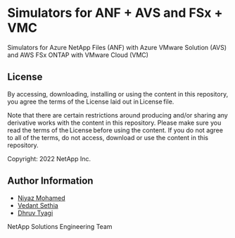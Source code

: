 # Simulators for ANF + AVS and FSx + VMC
Simulators for Azure NetApp Files (ANF) with Azure VMware Solution (AVS) and AWS FSx ONTAP with VMware Cloud (VMC)

## License
By accessing, downloading, installing or using the content in this repository, you agree the terms of the License laid out in License file.

Note that there are certain restrictions around producing and/or sharing any derivative works with the content in this repository. Please make sure you read the terms of the License before using the content. If you do not agree to all of the terms, do not access, download or use the content in this repository.

Copyright: 2022 NetApp Inc.

## Author Information
- [Niyaz Mohamed](mailto:niyaz.mohamed@netapp.com)
- [Vedant Sethia](mailto:vedant.sethia@netapp.com)
- [Dhruv Tyagi](mailto:dhruv.tyagi@netapp.com)

NetApp Solutions Engineering Team
